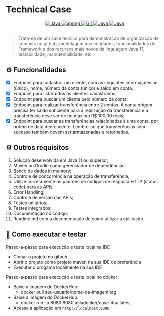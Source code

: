 # Technical Case

<div align="center">
  <a href="https://www.java.com/pt-BR/" target="_blank" rel="noreferrer" rel="noopener">
    <img src="https://img.shields.io/badge/Java 17-ED8B00?style=for-the-badge&logo=java&logoColor=white" alt="Java"/>
  </a>
  <a href="https://spring.io/" target="_blank" rel="noreferrer" rel="noopener">
    <img src="https://img.shields.io/badge/Spring-6DB33F?style=for-the-badge&logo=spring&logoColor=white" alt="Spring"/>
  </a>
  <a href="https://git-scm.com/" target="_blank" rel="noreferrer" rel="noopener">
    <img src="https://img.shields.io/badge/Git-E34F26?style=for-the-badge&logo=git&logoColor=white" alt="Git"/>
  </a>
  <a href="https://www.java.com/pt-BR/" target="_blank" rel="noreferrer" rel="noopener">
    <img src="https://img.shields.io/badge/JPA-ED9B00?style=for-the-badge&logo=java&logoColor=white" alt="Java"/>
  </a>
  <a href="https://www.java.com/pt-BR/" target="_blank" rel="noreferrer" rel="noopener">
    <img src="https://img.shields.io/badge/Docker-ED9B0?style=for-the-badge&logo=java&logoColor=white" alt="Java"/>
  </a>
</div></br>



> Trata-se de um case tecnico para demonstração de organização de commits no github, modelagem das entidades, funcionalidades do Framework e dos recursos mais novos da linguagem Java 17, testabilidade, manutenibilidade, etc.    

## ⚙️ Funcionalidades

- [x] Endpoint para cadastrar um cliente, com as seguintes informações: id (único), nome,
  número da conta (único) e saldo em conta;
- [x] Endpoint para listartodos os clientes cadastrados;
- [x] Endpoint para buscar um cliente pelo número da conta;
- [x] Endpoint para realizar transferência entre 2 contas. A conta origem precisa ter
  saldo suficiente para a realização da transferência e a transferência deve ser de no
  máximo R$ 100,00 reais;
- [x] Endpoint para buscar as transferências relacionadas à uma conta, por ordem de
  data decrescente. Lembre-se que transferências sem sucesso também devem ser
  armazenadas e retornadas.

## ⚙️ Outros requisitos
1. Solução desenvolvida em Java 11 ou superior;
2. Maven ou Gradle como gerenciador de dependências;
3. Banco de dados in memory;
4. Controle de concorrência na operação de transferência;
5. Utilize corretamente os padrões de códigos de resposta HTTP (status code) para as
   APIs;
6. Error Handling;
7. Controle de versão das APIs;
8. Testes unitários;
9. Testes integrados;
10. Documentação no código;
11. Readme.md com a documentação de como utilizar a aplicação.

## 🚀 Como executar e testar

Passo-a-passo para execução e teste local na IDE

- Clonar o projeto no github
- Abrir o projeto como projeto maven na sua IDE de preferência
- Executar o progama localmente na sua IDE

Passo-a-passo para execução e teste local no docker

- Baixe a imagem do DockerHub: 
  - docker pull seu-usuario/nome-da-imagem:tag
- Baixe a imagem do DockerHub:
    - docker run -p 8080:8080 atiladocker/case-itau:latest
- Acesse a aplicação em `http://localhost:8080`.
